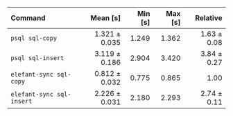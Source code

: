 | Command | Mean [s] | Min [s] | Max [s] | Relative |
|:---|---:|---:|---:|---:|
| `psql sql-copy` | 1.321 ± 0.035 | 1.249 | 1.362 | 1.63 ± 0.08 |
| `psql sql-insert` | 3.119 ± 0.186 | 2.904 | 3.420 | 3.84 ± 0.27 |
| `elefant-sync sql-copy` | 0.812 ± 0.032 | 0.775 | 0.865 | 1.00 |
| `elefant-sync sql-insert` | 2.226 ± 0.031 | 2.180 | 2.293 | 2.74 ± 0.11 |
